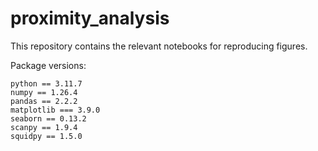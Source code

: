 # proximity_analysis

This repository contains the relevant notebooks for reproducing figures.

Package versions:
```
python == 3.11.7
numpy == 1.26.4
pandas == 2.2.2
matplotlib === 3.9.0
seaborn == 0.13.2
scanpy == 1.9.4
squidpy == 1.5.0
```
